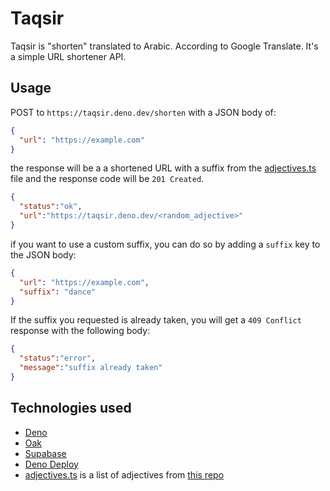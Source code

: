 # Taqsir

Taqsir is "shorten" translated to Arabic. According to Google Translate. It's a simple URL shortener API.

## Usage

POST to `https://taqsir.deno.dev/shorten` with a JSON body of:

```json
{
  "url": "https://example.com"
}
```

the response will be a a shortened URL with a suffix from the [adjectives.ts](./adjectives.ts) file and the response code will be `201 Created`.

```json
{
  "status":"ok",
  "url":"https://taqsir.deno.dev/<random_adjective>"
}
```

if you want to use a custom suffix, you can do so by adding a `suffix` key to the JSON body:

```json
{
  "url": "https://example.com",
  "suffix": "dance"
}
```

If the suffix you requested is already taken, you will get a `409 Conflict` response with the following body:

```json
{
  "status":"error",
  "message":"suffix already taken"
}
```

## Technologies used

- [Deno](https://deno.land/)
- [Oak](https://github.com/oakserver/oak)
- [Supabase](https://supabase.io/)
- [Deno Deploy](https://deno.com/deploy)
- [adjectives.ts](./adjectives.ts) is a list of adjectives from [this repo](https://github.com/dariusk/corpora/blob/master/data/words/adjs.json)
